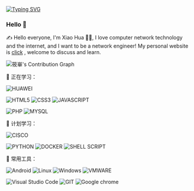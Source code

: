 <!-- ⌨️ Readme Typing SVG -->
<div>
    <a href="https://www.cnblogs.com/nc086">
        <img src="https://readme-typing-svg.demolab.com?font=Fira+Code&width=555&pause=1000&lines=Record and become a better version of yourself; 记录并成为更好的自己&center=true&size=20" alt="Typing SVG" />
    </a>
</div>

### Hello 👋
<p>✍️ Hello everyone, I'm Xiao Hua 🧑‍💻, I love computer network technology and the internet, and I want to be a network engineer! My personal website is <a href="https://nc086-github-io.vercel.app">click</a> , welcome to discuss and learn. </p>

<!-- 📟 GitHub Stats 🔝 -->
<img src="https://github-readme-stats-git-masterrstaa-rickstaa.vercel.app/api?username=nc086&theme=tokyo-night" alt="筱崋's Contribution Graph">

💪 正在学习：

![HUAWEI](https://img.shields.io/badge/Huawei-FF0000?style=flat-square&logo=huawei&logoColor=white)

![HTML5](https://img.shields.io/badge/HTML5-E34F26?style=flat-square&logo=html5&logoColor=white)
![CSS3](https://img.shields.io/badge/CSS3-1572B6?style=flat-square&logo=css3&logoColor=white)
![JAVASCRIPT](https://img.shields.io/badge/JavaScript-323330?style=flat-square&logo=javascript&logoColor=F7DF1E)

![PHP](https://img.shields.io/badge/PHP-777BB4?style=flat-square&logo=php&logoColor=white)
![MYSQL](https://img.shields.io/badge/MySQL-005C84?style=flat-square&logo=mysql&logoColor=white)

🧠 计划学习：

![CISCO](https://img.shields.io/badge/CISCO-1BA0D7?style=flat-square&logo=cisco&logoColor=white)

![PYTHON](https://img.shields.io/badge/Python-FFD43B?style=flat-square&logo=python&logoColor=blue)
![DOCKER](https://img.shields.io/badge/Docker-2CA5E0?style=flat-square&logo=docker&logoColor=white)
![SHELL SCRIPT](https://img.shields.io/badge/Shell_Script-121011?style=flat-square&logo=gnu-bash&logoColor=white)

🧰 常用工具：

![Android](https://img.shields.io/badge/Android-3DDC84?style=flat-square&logo=android&logoColor=white)
![Linux](https://img.shields.io/badge/Linux-FCC624?style=flat-square&logo=linux&logoColor=black)
![Windows](https://img.shields.io/badge/Windows-0078D6?style=flat-square&logo=windows&logoColor=white)
![VMWARE](https://img.shields.io/badge/VMware-231f20?style=flat-square&logo=VMware&logoColor=white)

![Visual Studio Code](https://img.shields.io/badge/Visual_Studio_Code-0078D4?style=flat-square&logo=visual%20studio%20code&logoColor=white)
![GIT](https://img.shields.io/badge/GIT-E44C30?style=flat-square&logo=git&logoColor=white)
![Google chrome](https://img.shields.io/badge/Google_chrome-4285F4?style=flat-square&logo=Google-chrome&logoColor=white)

<!--
**NC086/NC086** is a ✨ _special_ ✨ repository because its `README.md` (this file) appears on your GitHub profile.

Here are some ideas to get you started:

- 🔭 I’m currently working on ...
- 🌱 I’m currently learning ...
- 👯 I’m looking to collaborate on ...
- 🤔 I’m looking for help with ...
- 💬 Ask me about ...
- 📫 How to reach me: ...
- 😄 Pronouns: ...
- ⚡ Fun fact: ...
-->
